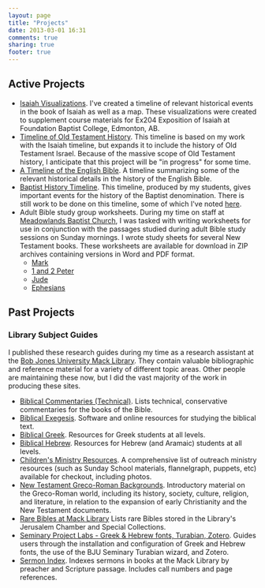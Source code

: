 ```yaml
---
layout: page
title: "Projects"
date: 2013-03-01 16:31
comments: true
sharing: true
footer: true
---
```


## Active Projects

* [Isaiah Visualizations](/Isaiah-Visualizations/). I've created a timeline of relevant historical events in the book of Isaiah as well as a map. These visualizations were created to supplement course materials for Ex204 Exposition of Isaiah at Foundation Baptist College, Edmonton, AB. 
* [Timeline of Old Testament History](/OT-Timeline/). This timeline is based on my work with the Isaiah timeline, but expands it to include the history of Old Testament Israel. Because of the massive scope of Old Testament history, I anticipate that this project will be "in progress" for some time.
* [A Timeline of the English Bible](/English-Bible/). A timeline summarizing some of the relevant historical details in the history of the English Bible.
* [Baptist History Timeline](/Baptist-History/). This timeline, produced by my students, gives important events for the history of the Baptist denomination. There is still work to be done on this timeline, some of which I've noted [here](/blog/2013/12/06/student-work-showcase-baptist-history-timeline/).
* Adult Bible study group worksheets. During my time on staff at [Meadowlands Baptist Church][meadowlands], I was tasked with writing worksheets for use in conjunction with the passages studied during adult Bible study sessions on Sunday mornings. I wrote study sheets for several New Testament books. These worksheets are available for download in ZIP archives containing versions in Word and PDF format.
	- [Mark][mark]
	- [1 and 2 Peter][1-2-peter]
	- [Jude][jude]
	- [Ephesians][ephesians]

## Past Projects  
### Library Subject Guides

I published these research guides during my time as a research assistant at the [Bob Jones University Mack Library][mack]. They contain valuable bibliographic and reference material for a variety of different topic areas. Other people are maintaining these now, but I did the vast majority of the work in producing these sites.

* [Biblical Commentaries (Technical)](http://libguides.bju.edu/commentaries). Lists technical, conservative commentaries for the books of the Bible.
* [Biblical Exegesis](http://libguides.bju.edu/bible). Software and online resources for studying the biblical text.
* [Biblical Greek](http://libguides.bju.edu/greek). Resources for Greek students at all levels.
* [Biblical Hebrew](http://libguides.bju.edu/hebrew). Resources for Hebrew (and Aramaic) students at all levels.
* [Children's Ministry Resources](http://libguides.bju.edu/extension). A comprehensive list of outreach ministry resources (such as Sunday School materials, flannelgraph, puppets, etc) available for checkout, including photos.
* [New Testament Greco-Roman Backgrounds](http://libguides.bju.edu/nt-backgrounds). Introductory material on the Greco-Roman world, including its history, society, culture, religion, and literature, in relation to the expansion of early Christianity and the New Testament documents.
* [Rare Bibles at Mack Library](http://libguides.bju.edu/rare-bibles) Lists rare Bibles stored in the Library's Jerusalem Chamber and Special Collections.
* [Seminary Project Labs - Greek & Hebrew fonts, Turabian, Zotero](http://libguides.bju.edu/seminary). Guides users through the installation and configuration of Greek and Hebrew fonts, the use of the BJU Seminary Turabian wizard, and Zotero.
* [Sermon Index](http://libguides.bju.edu/sermons). Indexes sermons in books at the Mack Library by preacher and Scripture passage. Includes call numbers and page references.

[mack]: http://library.bju.edu/
[meadowlands]: http://www.meadowlandsbaptist.ca/
[mark]: /projects/mark-worksheets.zip
[1-2-peter]: /projects/peter-worksheets.zip
[jude]: /projects/jude-worksheets.zip
[ephesians]: /projects/ephesians-worksheets.zip